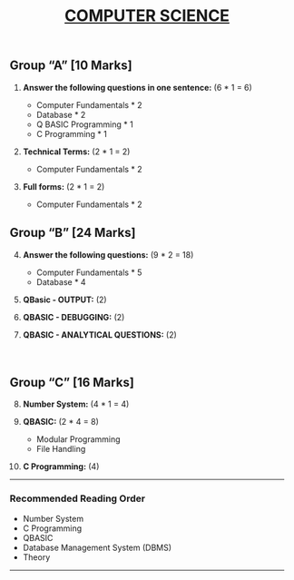 <center><h1><u>COMPUTER SCIENCE</u></h1></center>

<div class="syllabus-container">

<div class="column">

## Group “A” [10 Marks]

1. **Answer the following questions in one sentence:** (6 * 1 = 6)
    - Computer Fundamentals * 2
    - Database * 2
    - Q BASIC Programming * 1
    - C Programming * 1

2. **Technical Terms:** (2 * 1 = 2)
    - Computer Fundamentals * 2

3. **Full forms:** (2 * 1 = 2)
    - Computer Fundamentals * 2

## Group “B” [24 Marks]

4. **Answer the following questions:** (9 * 2 = 18)
    - Computer Fundamentals * 5
    - Database * 4

5. **QBasic - OUTPUT:** (2)

6. **QBASIC - DEBUGGING:** (2)

7. **QBASIC - ANALYTICAL QUESTIONS:** (2)

</div>

<div class="column">

## Group “C” [16 Marks]

8. **Number System:** (4 * 1 = 4)

9. **QBASIC:** (2 * 4 = 8)
    - Modular Programming
    - File Handling

10. **C Programming:** (4)

---

### Recommended Reading Order

- Number System
- C Programming
- QBASIC
- Database Management System (DBMS)
- Theory

---

</div>

</div>

<style>
.syllabus-container {
    display: flex;
    flex-wrap: wrap;
}
.column {
    flex: 1;
    min-width: 300px;
    margin: 10px;
}
</style>
